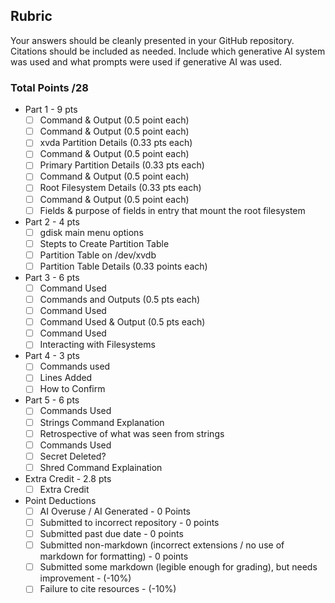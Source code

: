 ## Rubric

Your answers should be cleanly presented in your GitHub repository. Citations should be included as needed. Include which generative AI system was used and what prompts were used if generative AI was used.

### Total Points /28

- Part 1 - 9 pts
    - [ ] Command & Output (0.5 point each)
    - [ ] Command & Output (0.5 point each)
    - [ ] xvda Partition Details (0.33 pts each)
    - [ ] Command & Output (0.5 point each)
    - [ ] Primary Partition Details (0.33 pts each)
    - [ ] Command & Output (0.5 point each)
    - [ ] Root Filesystem Details (0.33 pts each)
    - [ ] Command & Output (0.5 point each)
    - [ ] Fields & purpose of fields in entry that mount the root filesystem

- Part 2 - 4 pts
    - [ ] gdisk main menu options
    - [ ] Stepts to Create Partition Table
    - [ ] Partition Table on /dev/xvdb
    - [ ] Partition Table Details (0.33 points each)

- Part 3 - 6 pts
    - [ ] Command Used
    - [ ] Commands and Outputs (0.5 pts each)
    - [ ] Command Used
    - [ ] Command Used & Output (0.5 pts each)
    - [ ] Command Used
    - [ ] Interacting with Filesystems

- Part 4 - 3 pts
    - [ ] Commands used
    - [ ] Lines Added
    - [ ] How to Confirm

- Part 5 - 6 pts
    - [ ] Commands Used
    - [ ] Strings Command Explanation
    - [ ] Retrospective of what was seen from strings
    - [ ] Commands Used
    - [ ] Secret Deleted?
    - [ ] Shred Command Explaination

- Extra Credit - 2.8 pts
    - [ ] Extra Credit 

- Point Deductions
    - [ ] AI Overuse / AI Generated - 0 Points
    - [ ] Submitted to incorrect repository - 0 points
    - [ ] Submitted past due date - 0 points
    - [ ] Submitted non-markdown (incorrect extensions / no use of markdown for formatting) - 0 points
    - [ ] Submitted some markdown (legible enough for grading), but needs improvement - (-10%)
    - [ ] Failure to cite resources - (-10%)
